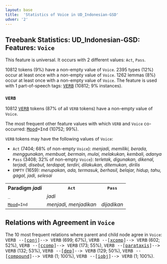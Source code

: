 ```yaml
---
layout: base
title:  'Statistics of Voice in UD_Indonesian-GSD'
udver: '2'
---
```


## Treebank Statistics: UD_Indonesian-GSD: Features: `Voice`

This feature is universal.
It occurs with 2 different values: `Act`, `Pass`.

10812 tokens (9%) have a non-empty value of `Voice`.
2395 types (12%) occur at least once with a non-empty value of `Voice`.
1262 lemmas (8%) occur at least once with a non-empty value of `Voice`.
The feature is used with 1 part-of-speech tags: <tt><a href="id_gsd-pos-VERB.html">VERB</a></tt> (10812; 9% instances).

### `VERB`

10812 <tt><a href="id_gsd-pos-VERB.html">VERB</a></tt> tokens (87% of all `VERB` tokens) have a non-empty value of `Voice`.

The most frequent other feature values with which `VERB` and `Voice` co-occurred: <tt><a href="id_gsd-feat-Mood.html">Mood</a></tt><tt>=Ind</tt> (10752; 99%).

`VERB` tokens may have the following values of `Voice`:

* `Act` (7404; 68% of non-empty `Voice`): <em>menjadi, memiliki, berada, menggunakan, membuat, bermain, mulai, melakukan, kembali, adanya</em>
* `Pass` (3408; 32% of non-empty `Voice`): <em>terletak, digunakan, dikenal, terjadi, disebut, terdapat, terdiri, dilakukan, ditemukan, dirilis</em>
* `EMPTY` (1659): <em>merupakan, ada, termasuk, berhasil, belajar, hidup, tahu, gagal, jadi, selesai</em>

<table>
  <tr><th>Paradigm <i>jadi</i></th><th><tt>Act</tt></th><th><tt>Pass</tt></th></tr>
  <tr><td><tt>_</tt></td><td><em>jadi</em></td><td></td></tr>
  <tr><td><tt><tt><a href="id_gsd-feat-Mood.html">Mood</a></tt><tt>=Ind</tt></tt></td><td><em>menjadi, menjadikan</em></td><td><em>dijadikan</em></td></tr>
</table>

## Relations with Agreement in `Voice`

The 10 most frequent relations where parent and child node agree in `Voice`:
<tt>VERB --[<tt><a href="id_gsd-dep-conj.html">conj</a></tt>]--> VERB</tt> (699; 67%),
<tt>VERB --[<tt><a href="id_gsd-dep-xcomp.html">xcomp</a></tt>]--> VERB</tt> (602; 52%),
<tt>VERB --[<tt><a href="id_gsd-dep-ccomp.html">ccomp</a></tt>]--> VERB</tt> (173; 55%),
<tt>VERB --[<tt><a href="id_gsd-dep-parataxis.html">parataxis</a></tt>]--> VERB</tt> (132; 53%),
<tt>VERB --[<tt><a href="id_gsd-dep-dep.html">dep</a></tt>]--> VERB</tt> (129; 50%),
<tt>VERB --[<tt><a href="id_gsd-dep-compound.html">compound</a></tt>]--> VERB</tt> (1; 100%),
<tt>VERB --[<tt><a href="id_gsd-dep-iobj.html">iobj</a></tt>]--> VERB</tt> (1; 100%).

